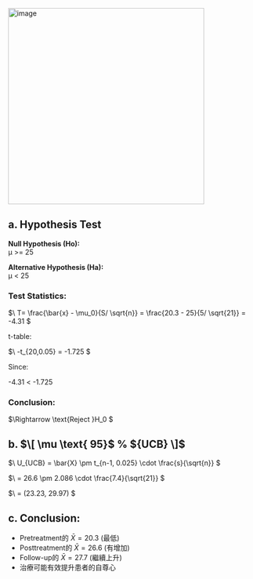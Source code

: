 <img width="400" alt="image" src="https://github.com/user-attachments/assets/41a0205d-4047-4131-90ce-eef4878e3993" />

## a. Hypothesis Test 
**Null Hypothesis (Ho):**   
μ >= 25  

**Alternative Hypothesis (Ha):**  
μ < 25  

### Test Statistics:
$\ T= \frac{\bar{x} - \mu_0}{S/ \sqrt{n}} = \frac{20.3 - 25}{5/ \sqrt{21}} = -4.31 \$

t-table:  

$\ -t_{20,0.05} = -1.725 \$

Since:  

-4.31 < -1.725

### Conclusion:
$\\Rightarrow \text{Reject }H_0 \$
##  

## b. $\[ \mu \text{ 95}$ \%  ${UCB} \]$

$\ U_{UCB} = \bar{X} \pm t_{n-1, 0.025} \cdot \frac{s}{\sqrt{n}} \$

$\ = 26.6 \pm 2.086 \cdot \frac{7.4}{\sqrt{21}} \$

$\ = (23.23, 29.97) \$  
##  

## c. Conclusion:
- Pretreatment的 $\bar{X} = 20.3$ (最低)
- Posttreatment的 $\bar{X} = 26.6$ (有增加)
- Follow-up的 $\bar{X} = 27.7$ (繼續上升)
- 治療可能有效提升患者的自尊心
